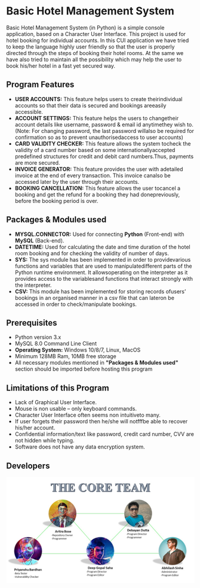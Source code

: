 # Basic Hotel Management System

Basic Hotel Management System (in Python) is a simple console application, based on a Character User Interface. This project is used for hotel booking for individual accounts. In this CUI application we have tried to keep the language highly user friendly so that the user is properly directed through the steps of booking their hotel rooms. At the same we have also tried to maintain all the possibility which may help the user to book his/her hotel in a fast yet secured way.

## Program Features

* **USER ACCOUNTS:** This feature helps users to create theirindividual accounts so that their data is secured and bookings areeasily accessible.
* **ACCOUNT SETTINGS:** This feature helps the users to changetheir account details like username, password & email id anytimethey wish to. (Note: For changing password, the last password willalso be required for confirmation so as to prevent unauthorisedaccess to user accounts)
* **CARD VALIDITY CHECKER:** This feature allows the system tocheck the validity of a card number based on some internationallyaccepted predefined structures for credit and debit card numbers.Thus, payments are more secured.
* **INVOICE GENERATOR:** This feature provides the user with adetailed invoice at the end of every transaction. This invoice canalso be accessed later by the user through their accounts.
* **BOOKING CANCELLATION:** This feature allows the user tocancel a booking and get the refund for a booking they had donepreviously, before the booking period is over.

## Packages & Modules used

* **MYSQL.CONNECTOR:** Used for connecting **Python** (Front-end) with **MySQL** (Back-end).
* **DATETIME:** Used for calculating the date and time duration of the hotel room booking and for checking the validity of number of days.
* **SYS:** The sys module has been implemented in order to providevarious functions and variables that are used to manipulatedifferent parts of the Python runtime environment. It allowsoperating on the interpreter as it provides access to the variablesand functions that interact strongly with the interpreter.
* **CSV:** This module has been implemented for storing records ofusers’ bookings in an organised manner in a csv file that can lateron be accessed in order to check/manipulate bookings.

## Prerequisites

* Python version 3.x
* MySQL 8.0 Command Line Client
* **Operating System:** Windows 10/8/7, Linux, MacOS
* Minimum 128MB Ram, 10MB free storage
* All necessary modules mentioned in **"Packages & Modules used"** section should be imported before hosting this program

## Limitations of this Program

* Lack of Graphical User Interface.
* Mouse is non usable – only keyboard commands.
* Character User Interface often seems non intuitiveto many.
* If user forgets their password then he/she will notfffbe able to recover his/her account.
* Confidential information/text like password, credit card number, CVV are not hidden while typing.
* Software does not have any data encryption system.

## Developers

![](images/The%20Core%20Team.JPG)
